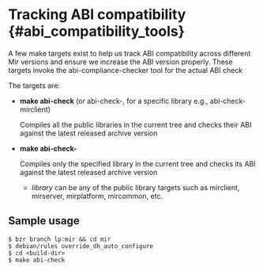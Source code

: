 Tracking ABI compatibility {#abi_compatibility_tools}
================================

A few make targets exist to help us track ABI compatibility across
different Mir versions and ensure we increase the ABI version properly.
These targets invoke the abi-compliance-checker tool for the actual ABI check

The targets are:

* **make abi-check** (or abi-check-<library>, for a specific library
  e.g., abi-check-mirclient)

  Compiles all the public libraries in the current tree and checks their ABI against the latest released archive version

* **make abi-check-<library>**

  Compiles only the specified library in the current tree and checks its ABI against the latest released archive version

  - *library* can be any of the public library targets such as mirclient, mirserver, mirplatform, mircommon, etc.

Sample usage
------------

    $ bzr branch lp:mir && cd mir
    $ debian/rules override_dh_auto_configure
    $ cd <build-dir>
    $ make abi-check
